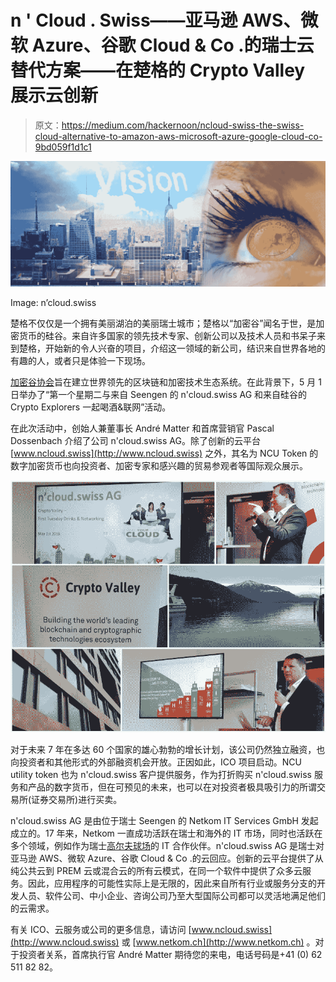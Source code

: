 # n ' Cloud . Swiss——亚马逊 AWS、微软 Azure、谷歌 Cloud & Co .的瑞士云替代方案——在楚格的 Crypto Valley 展示云创新

> 原文：<https://medium.com/hackernoon/ncloud-swiss-the-swiss-cloud-alternative-to-amazon-aws-microsoft-azure-google-cloud-co-9bd059f1d1c1>

![](img/177f41f1dd03994482d0ca78c74e1481.png)

Image: n’cloud.swiss

楚格不仅仅是一个拥有美丽湖泊的美丽瑞士城市；楚格以“加密谷”闻名于世，是加密货币的硅谷。来自许多国家的领先技术专家、创新公司以及技术人员和书呆子来到楚格，开始新的令人兴奋的项目，介绍这一领域的新公司，结识来自世界各地的有趣的人，或者只是体验一下现场。

[加密谷协会](https://cryptovalley.swiss/)旨在建立世界领先的区块链和加密技术生态系统。在此背景下，5 月 1 日举办了“第一个星期二与来自 Seengen 的 n'cloud.swiss AG 和来自硅谷的 Crypto Explorers 一起喝酒&联网”活动。

在此次活动中，创始人兼董事长 André Matter 和首席营销官 Pascal Dossenbach 介绍了公司 n'cloud.swiss AG。除了创新的云平台 [www.ncloud.swiss](http://www.ncloud.swiss) 之外，其名为 NCU Token 的数字加密货币也向投资者、加密专家和感兴趣的贸易参观者等国际观众展示。

![](img/e17b3a1a669318f2139af6cde2142d63.png)

对于未来 7 年在多达 60 个国家的雄心勃勃的增长计划，该公司仍然独立融资，也向投资者和其他形式的外部融资机会开放。正因如此，ICO 项目启动。NCU utility token 也为 n'cloud.swiss 客户提供服务，作为打折购买 n'cloud.swiss 服务和产品的数字货币，但在可预见的未来，也可以在对投资者极具吸引力的所谓交易所(证券交易所)进行买卖。

n'cloud.swiss AG 是由位于瑞士 Seengen 的 Netkom IT Services GmbH 发起成立的。17 年来，Netkom 一直成功活跃在瑞士和海外的 IT 市场，同时也活跃在多个领域，例如作为瑞士[高尔夫球场](https://birdie-open.com/)的 IT 合作伙伴。n'cloud.swiss AG 是瑞士对亚马逊 AWS、微软 Azure、谷歌 Cloud & Co .的云回应。创新的云平台提供了从纯公共云到 PREM 云或混合云的所有云模式，在同一个软件中提供了众多云服务。因此，应用程序的可能性实际上是无限的，因此来自所有行业或服务分支的开发人员、软件公司、中小企业、咨询公司乃至大型国际公司都可以灵活地满足他们的云需求。

有关 ICO、云服务或公司的更多信息，请访问 [www.ncloud.swiss](http://www.ncloud.swiss) 或 [www.netkom.ch](http://www.netkom.ch) 。对于投资者关系，首席执行官 André Matter 期待您的来电，电话号码是+41 (0) 62 511 82 82。